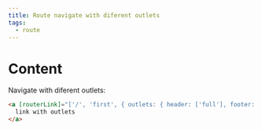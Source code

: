 ```yaml
---
title: Route navigate with diferent outlets
tags:
  - route
---
```

# Content

Navigate with diferent outlets:

```html
<a [routerLink]="['/', 'first', { outlets: { header: ['full'], footer: ['small'] } }]">
  link with outlets
</a>
```